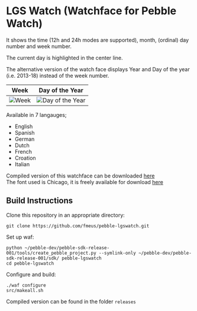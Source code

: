 LGS Watch (Watchface for Pebble Watch)
=========

It shows the time (12h and 24h modes are supported), month, (ordinal) day number and week number. 

The current day is highlighted in the center line.

The alternative version of the watch face displays Year and Day of the year (i.e. 2013-18) instead of the week number. 

| Week  | Day of the Year |
|-------|------|
| ![Week][img] | ![Day of the Year][img_doty] |

Available in 7 langauges;

- English
- Spanish
- German
- Dutch
- French
- Croation
- Italian

Compiled version of this watchface can be downloaded [here](http://scriptogr.am/fmeus/pebble-lgs-watchface)  
The font used is Chicago, it is freely available for download [here](http://ttfonts.net/font/5767_Chicago.htm)

[img]: https://dl.dropbox.com/u/265253/scriptogram/lgs_watchface.jpg
[img_doty]: https://dl.dropbox.com/u/265253/scriptogram/lgs_watchface_doty.jpg

## Build Instructions

Clone this repository in an appropriate directory:

	git clone https://github.com/fmeus/pebble-lgswatch.git

Set up waf:

	python ~/pebble-dev/pebble-sdk-release-001/tools/create_pebble_project.py --symlink-only ~/pebble-dev/pebble-sdk-release-001/sdk/ pebble-lgswatch
	cd pebble-lgswatch

Configure and build:

	./waf configure
	src/makeall.sh

Compiled version can be found in the folder `releases`
